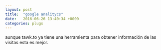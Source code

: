 ```yaml
---
layout: post
title:  "google analitycs"
date:   2016-06-26 13:40:34 +0000
categories: plugs
---
```

aunque tawk.to ya tiene una herramienta para obtener información de las visitas esta es mejor.